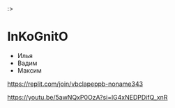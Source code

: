 :>
# InKoGnitO
 - Илья
 - Вадим
 - Максим

https://replit.com/join/vbclapeppb-noname343

https://youtu.be/5awNQxP0OzA?si=lG4xNEDPDifQ_xnR
